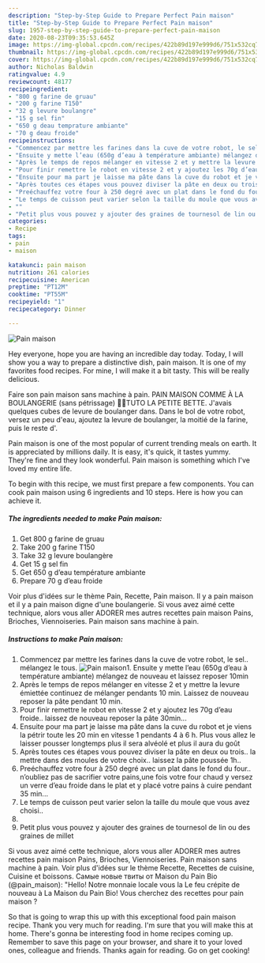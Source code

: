 ```yaml
---
description: "Step-by-Step Guide to Prepare Perfect Pain maison"
title: "Step-by-Step Guide to Prepare Perfect Pain maison"
slug: 1957-step-by-step-guide-to-prepare-perfect-pain-maison
date: 2020-08-23T09:35:53.645Z
image: https://img-global.cpcdn.com/recipes/422b89d197e999d6/751x532cq70/pain-maison-photo-principale-de-la-recette.jpg
thumbnail: https://img-global.cpcdn.com/recipes/422b89d197e999d6/751x532cq70/pain-maison-photo-principale-de-la-recette.jpg
cover: https://img-global.cpcdn.com/recipes/422b89d197e999d6/751x532cq70/pain-maison-photo-principale-de-la-recette.jpg
author: Nicholas Baldwin
ratingvalue: 4.9
reviewcount: 48177
recipeingredient:
- "800 g farine de gruau"
- "200 g farine T150"
- "32 g levure boulangre"
- "15 g sel fin"
- "650 g deau temprature ambiante"
- "70 g deau froide"
recipeinstructions:
- "Commencez par mettre les farines dans la cuve de votre robot, le sel.. mélangez le tous."
- "Ensuite y mette l’eau (650g d’eau à température ambiante) mélangez de nouveau et laissez reposer 10min"
- "Après le temps de repos mélanger en vitesse 2 et y mettre la levure émiettée continuez de mélanger pendants 10 min. Laissez de nouveau reposer la pâte pendant 10 min."
- "Pour finir remettre le robot en vitesse 2 et y ajoutez les 70g d’eau froide.. laissez de nouveau reposer la pâte 30min..."
- "Ensuite pour ma part je laisse ma pâte dans la cuve du robot et je viens la pétrir toute les 20 min en vitesse 1 pendants 4 à 6 h. Plus vous allez le laisser pousser longtemps plus il sera alvéolé et plus il aura du goût"
- "Après toutes ces étapes vous pouvez diviser la pâte en deux ou trois.. la mettre dans des moules de votre choix.. laissez la pâte poussée 1h.."
- "Preéchauffez votre four à 250 degré avec un plat dans le fond du four.. n’oubliez pas de sacrifier votre pains,une fois votre four chaud y versez un verre d’eau froide dans le plat et y placé votre pains à cuire pendant 35 min..."
- "Le temps de cuisson peut varier selon la taille du moule que vous avez choisi.."
- ""
- "Petit plus vous pouvez y ajouter des graines de tournesol de lin ou des graines de millet"
categories:
- Recipe
tags:
- pain
- maison

katakunci: pain maison 
nutrition: 261 calories
recipecuisine: American
preptime: "PT12M"
cooktime: "PT55M"
recipeyield: "1"
recipecategory: Dinner

---
```



![Pain maison](https://img-global.cpcdn.com/recipes/422b89d197e999d6/751x532cq70/pain-maison-photo-principale-de-la-recette.jpg)

Hey everyone, hope you are having an incredible day today. Today, I will show you a way to prepare a distinctive dish, pain maison. It is one of my favorites food recipes. For mine, I will make it a bit tasty. This will be really delicious.

Faire son pain maison sans machine à pain. PAIN MAISON COMME À LA BOULANGERIE (sans pétrissage) 🍞🥖TUTO LA PETITE BETTE. J&#39;avais quelques cubes de levure de boulanger dans. Dans le bol de votre robot, versez un peu d&#39;eau, ajoutez la levure de boulanger, la moitié de la farine, puis le reste d&#39;.

Pain maison is one of the most popular of current trending meals on earth. It is appreciated by millions daily. It is easy, it's quick, it tastes yummy. They're fine and they look wonderful. Pain maison is something which I've loved my entire life.


To begin with this recipe, we must first prepare a few components. You can cook pain maison using 6 ingredients and 10 steps. Here is how you can achieve it.

<!--inarticleads1-->

##### The ingredients needed to make Pain maison:

1. Get 800 g farine de gruau
1. Take 200 g farine T150
1. Take 32 g levure boulangère
1. Get 15 g sel fin
1. Get 650 g d’eau température ambiante
1. Prepare 70 g d’eau froide


Voir plus d&#39;idées sur le thème Pain, Recette, Pain maison. Il y a pain maison et il y a pain maison digne d&#39;une boulangerie. Si vous avez aimé cette technique, alors vous aller ADORER mes autres recettes pain maison Pains, Brioches, Viennoiseries. Pain maison sans machine à pain. 

<!--inarticleads2-->

##### Instructions to make Pain maison:

1. Commencez par mettre les farines dans la cuve de votre robot, le sel.. mélangez le tous.
<img src="//assets-global.cpcdn.com/assets/icons/button_play-2c75c40dde080a61004c1f40b05d8f140eaff45d7e9e6481dc71c63d2e7c4909.png" alt="Pain maison">1. Ensuite y mette l’eau (650g d’eau à température ambiante) mélangez de nouveau et laissez reposer 10min
1. Après le temps de repos mélanger en vitesse 2 et y mettre la levure émiettée continuez de mélanger pendants 10 min. Laissez de nouveau reposer la pâte pendant 10 min.
1. Pour finir remettre le robot en vitesse 2 et y ajoutez les 70g d’eau froide.. laissez de nouveau reposer la pâte 30min...
1. Ensuite pour ma part je laisse ma pâte dans la cuve du robot et je viens la pétrir toute les 20 min en vitesse 1 pendants 4 à 6 h. Plus vous allez le laisser pousser longtemps plus il sera alvéolé et plus il aura du goût
1. Après toutes ces étapes vous pouvez diviser la pâte en deux ou trois.. la mettre dans des moules de votre choix.. laissez la pâte poussée 1h..
1. Preéchauffez votre four à 250 degré avec un plat dans le fond du four.. n’oubliez pas de sacrifier votre pains,une fois votre four chaud y versez un verre d’eau froide dans le plat et y placé votre pains à cuire pendant 35 min...
1. Le temps de cuisson peut varier selon la taille du moule que vous avez choisi..
1. 
1. Petit plus vous pouvez y ajouter des graines de tournesol de lin ou des graines de millet


Si vous avez aimé cette technique, alors vous aller ADORER mes autres recettes pain maison Pains, Brioches, Viennoiseries. Pain maison sans machine à pain. Voir plus d&#39;idées sur le thème Recette, Recettes de cuisine, Cuisine et boissons. Самые новые твиты от Maison du Pain Bio (@pain_maison): &#34;Hello! Notre monnaie locale vous la Le feu crépite de nouveau à La Maison du Pain Bio! Vous cherchez des recettes pour pain maison ? 

So that is going to wrap this up with this exceptional food pain maison recipe. Thank you very much for reading. I'm sure that you will make this at home. There's gonna be interesting food in home recipes coming up. Remember to save this page on your browser, and share it to your loved ones, colleague and friends. Thanks again for reading. Go on get cooking!
